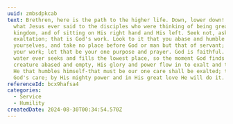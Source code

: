 ```yaml
---
uuid: zmbsdpkcab
text: Brethren, here is the path to the higher life. Down, lower down! This was
  what Jesus ever said to the disciples who were thinking of being great in the
  kingdom, and of sitting on His right hand and His left. Seek not, ask not for
  exaltation; that is God's work. Look to it that you abase and humble
  yourselves, and take no place before God or man but that of servant; that is
  your work; let that be your one purpose and prayer. God is faithful. Just as
  water ever seeks and fills the lowest place, so the moment God finds the
  creature abased and empty, His glory and power flow in to exalt and to bless.
  He that humbles himself-that must be our one care shall be exalted; that is
  God's care; by His mighty power and in His great love He will do it.
referenceId: bcx9hafsa4
categories:
  - Service
  - Humility
createdDate: 2024-08-30T00:34:54.570Z
---
```

